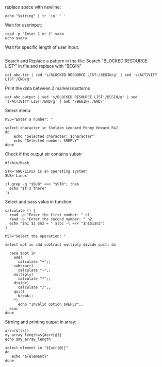 replace space with newline:
```
echo "$string" | tr '\n' ' '
```

Wait for userinput: 
```
read -p 'Enter 1 or 2' vara
echo $vara
```
Wait for specific length of user input:
```

```

Search and Replace a pattern in the file: 
Search "BLOCKED RESOURCE LIST:" in file and replace with "BEGIN"
```
cat abc.txt | sed 's/BLOCKED RESOURCE LIST:/BEGIN/g' | sed 's/ACTIVITY LIST:/END/g' 
```
Print the data between 2 markers/patterns 
```
cat abc.output | sed 's/BLOCKED RESOURCE LIST:/BEGIN/g' | sed 's/ACTIVITY LIST:/END/g' | awk '/BEGIN/,/END/'
```

Select menu:
```
PS3="Enter a number: "

select character in Sheldon Leonard Penny Howard RaJ
do
    echo "Selected character: $character"
    echo "Selected number: $REPLY"
done
```

Check if the output str contains substr
```
#!/bin/bash

STR='GNU/Linux is an operating system'
SUB='Linux'

if grep -q "$SUB" <<< "$STR"; then
  echo "It's there"
fi
```

Select and pass value in function:
```
calculate () {
  read -p "Enter the first number: " n1
  read -p "Enter the second number: " n2
  echo "$n1 $1 $n2 = " $(bc -l <<< "$n1$1$n2")
}

PS3="Select the operation: "

select opt in add subtract multiply divide quit; do

  case $opt in
    add)
      calculate "+";;
    subtract)
      calculate "-";;
    multiply)
      calculate "*";;
    divide)
      calculate "/";;
    quit)
      break;;
    *) 
      echo "Invalid option $REPLY";;
  esac
done

```

Stroing and printing output in array: 
```
arr=($(ls))
my_array_length=${#arr[@]}
echo $my_array_length

select element in "${arr[@]}"
do
   echo "${element}"
done
```
